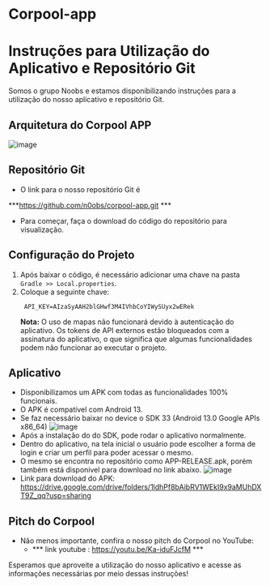 # Corpool-app
# Instruções para Utilização do Aplicativo e Repositório Git

Somos o grupo Noobs e estamos disponibilizando instruções para a utilização do nosso aplicativo e repositório Git.

## Arquitetura do Corpool APP
![image](https://github.com/n0obs/corpool-app/assets/93411725/f39fc8a4-cb02-468c-a449-7322bed1bfcc)

## Repositório Git
- O link para o nosso repositório Git é 

***https://github.com/n0obs/corpool-app.git ***

- Para começar, faça o download do código do repositório para visualização.

## Configuração do Projeto
1. Após baixar o código, é necessário adicionar uma chave na pasta `Gradle >> Local.properties`.
2. Coloque a seguinte chave:
   ```
    API_KEY=AIzaSyAAH2blGHwf3M4IVhbCoYIWySUyx2wERek
   ```
   **Nota:** O uso de mapas não funcionará devido à autenticação do aplicativo. Os tokens de API externos estão bloqueados com a assinatura do aplicativo, o que significa que algumas funcionalidades podem não funcionar ao executar o projeto.

## Aplicativo
- Disponibilizamos um APK com todas as funcionalidades 100% funcionais.
- O APK é compatível com Android 13.
- Se faz necessário baixar no device o SDK 33 (Android 13.0 Google APIs x86_64) ![image](https://github.com/n0obs/corpool-app/assets/93411725/b73cfced-21bc-4414-b713-3f98e51f5b8e)
- Após a instalação do do SDK, pode rodar o aplicativo normalmente.
- Dentro do aplicativo, na tela inicial o usuário pode escolher a forma de login e criar um perfil para poder acessar o mesmo.   
- O mesmo se encontra no repositório como APP-RELEASE.apk, porém também está disponivel para download no link abaixo. ![image](https://github.com/n0obs/corpool-app/assets/93411725/63a17c92-7e06-4da3-b549-7b89eff4c4a5)
- Link para download do APK: https://drive.google.com/drive/folders/1ldhPf8bAibRV1WEkI9x9aMUhDXT9Z_qq?usp=sharing

## Pitch do Corpool
- Não menos importante, confira o nosso pitch do Corpool no YouTube:
  - *** link youtube : https://youtu.be/Ka-iduFJcfM ***

Esperamos que aproveite a utilização do nosso aplicativo e acesse as informações necessárias por meio dessas instruções!
